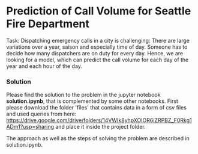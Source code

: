 # Prediction of Call Volume for Seattle Fire Department

Task: Dispatching emergency calls in a city is challenging: There are large variations over a year, saison and especially time of day. Someone has to decide how many dispatchers are on duty for every day. Hence, we are looking for a model, which can predict the call volume for each day of the year and each hour of the day.

### Solution

Please find the solution to the problem in the jupyter notebook **solution.ipynb**, that is complemented by some other notebooks. 
First please download the folder 'files' that contains data in a form of csv files and used queries from here: https://drive.google.com/drive/folders/14VWIk8yhpXOIOR6iZRPBZ_F0Rkg1ADm1?usp=sharing and place it inside the project folder. 

The approach as well as the steps of solving the problem are described in solution.ipynb. 
